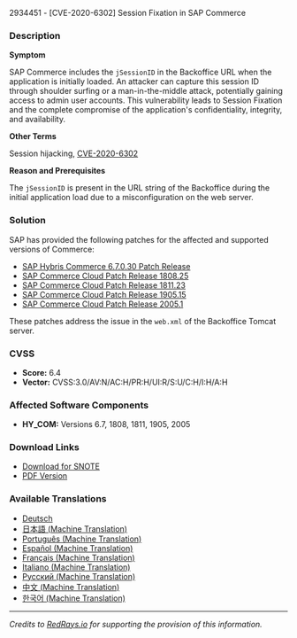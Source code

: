 2934451 - [CVE-2020-6302] Session Fixation in SAP Commerce

### Description

**Symptom**

SAP Commerce includes the `jSessionID` in the Backoffice URL when the application is initially loaded. An attacker can capture this session ID through shoulder surfing or a man-in-the-middle attack, potentially gaining access to admin user accounts. This vulnerability leads to Session Fixation and the complete compromise of the application's confidentiality, integrity, and availability.

**Other Terms**

Session hijacking, [CVE-2020-6302](https://cve.mitre.org/cgi-bin/cvename.cgi?name=CVE-2020-6302)

**Reason and Prerequisites**

The `jSessionID` is present in the URL string of the Backoffice during the initial application load due to a misconfiguration on the web server.

### Solution

SAP has provided the following patches for the affected and supported versions of Commerce:

- [SAP Hybris Commerce 6.7.0.30 Patch Release](https://cxjira.sap.com/browse/PATCH-7599)
- [SAP Commerce Cloud Patch Release 1808.25](https://cxjira.sap.com/browse/PATCH-7600)
- [SAP Commerce Cloud Patch Release 1811.23](https://cxjira.sap.com/browse/PATCH-7601)
- [SAP Commerce Cloud Patch Release 1905.15](https://cxjira.sap.com/browse/PATCH-7602)
- [SAP Commerce Cloud Patch Release 2005.1](https://cxjira.sap.com/browse/PATCH-7666)

These patches address the issue in the `web.xml` of the Backoffice Tomcat server.

### CVSS

- **Score:** 6.4
- **Vector:** CVSS:3.0/AV:N/AC:H/PR:H/UI:R/S:U/C:H/I:H/A:H

### Affected Software Components

- **HY_COM:** Versions 6.7, 1808, 1811, 1905, 2005

### Download Links

- [Download for SNOTE](https://notesdownloads.sap.com/note/0040000001509262020)
- [PDF Version](https://userapps.support.sap.com/sap/support/sfm/notes/print/0002934451?language=en-US&token=51B7BA531CC61900ED1D756F0632D182)

### Available Translations

- [Deutsch](https://me.sap.com/notes/0002934451/D)
- [日本語 (Machine Translation)](https://me.sap.com/notes/0002934451/J)
- [Português (Machine Translation)](https://me.sap.com/notes/0002934451/P)
- [Español (Machine Translation)](https://me.sap.com/notes/0002934451/S)
- [Français (Machine Translation)](https://me.sap.com/notes/0002934451/F)
- [Italiano (Machine Translation)](https://me.sap.com/notes/0002934451/I)
- [Русский (Machine Translation)](https://me.sap.com/notes/0002934451/R)
- [中文 (Machine Translation)](https://me.sap.com/notes/0002934451/1)
- [한국어 (Machine Translation)](https://me.sap.com/notes/0002934451/3)

---

*Credits to [RedRays.io](https://redrays.io) for supporting the provision of this information.*